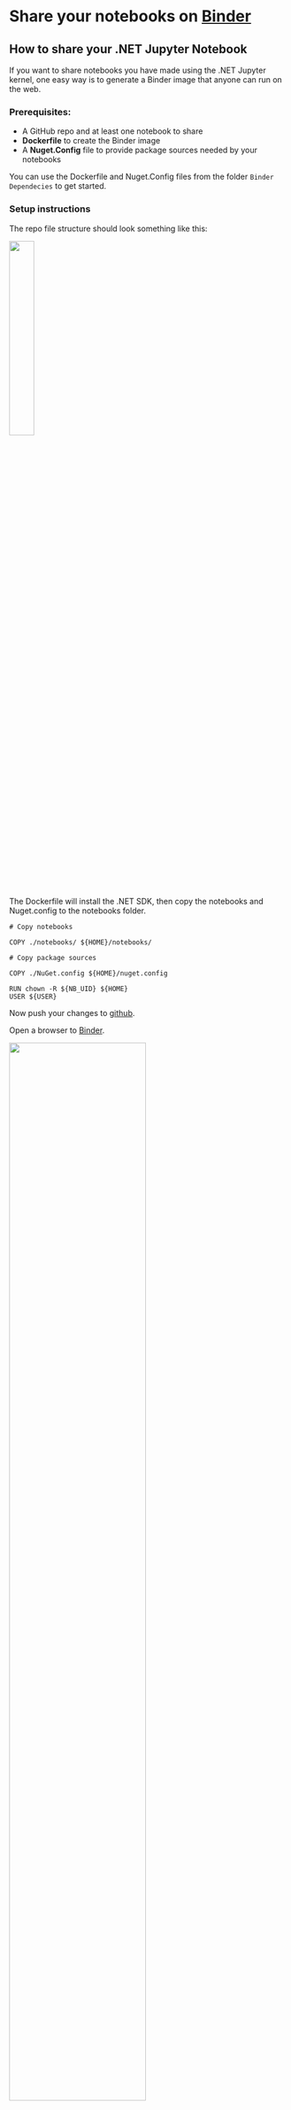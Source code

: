 # Share your notebooks on [Binder](https://mybinder.org/)

## How to share your .NET Jupyter Notebook 
If you want to share notebooks you have made using the .NET Jupyter kernel, one easy way is to generate a Binder image that anyone can run on the web.

### Prerequisites: 

* A GitHub repo and at least one notebook to share
* **Dockerfile** to create the Binder image
* A **Nuget.Config** file to provide package sources needed by your notebooks

You can use the Dockerfile and Nuget.Config files from the folder `Binder Dependecies` to get started.

### Setup instructions

The repo file structure should look something like this:

<img src ="https://user-images.githubusercontent.com/375556/67017073-19137180-f0f1-11e9-9744-b5f8ec532e32.png" width = "30%">

The Dockerfile will install the .NET SDK, then copy the notebooks and Nuget.config to the notebooks folder.

```docker
# Copy notebooks

COPY ./notebooks/ ${HOME}/notebooks/

# Copy package sources

COPY ./NuGet.config ${HOME}/nuget.config

RUN chown -R ${NB_UID} ${HOME}
USER ${USER}
```

Now push your changes to [github](https://github.com/).

Open a browser to [Binder](https://mybinder.org/).

<img src ="https://user-images.githubusercontent.com/375556/67016428-16fce300-f0f0-11e9-98e7-d066ecb91049.png" width="70%">

Enter your repository URL and branch.

<img src = "https://user-images.githubusercontent.com/375556/67016633-66dbaa00-f0f0-11e9-8a6d-c7191de3142e.png" width="70%">

Press **launch** to test your Binder.

During development it is useful to use a commit hash so that you can test different commits at the same time.

When you're happy with the result, expand the section to reveal the badge code, which you can embed in your blogs and posts.

<img src = "https://user-images.githubusercontent.com/375556/67016821-bd48e880-f0f0-11e9-8c79-4fc97a06741a.png" width = "70%">

## Start in Jupyter Lab 

By default, Binder will start with the Jupyter Notebook frontend. If you prefer to use JupyterLab, just add the query parameter `?urlpath=lab` to the URL in your badge.

For example, change this:

```[![Binder](https://mybinder.org/badge_logo.svg)](https://mybinder.org/v2/gh/dotnet/try/master)```

into this:

```[![Binder](https://mybinder.org/badge_logo.svg)](https://mybinder.org/v2/gh/dotnet/try/master?urlpath=lab)```

Return to [README.md](README.md)
